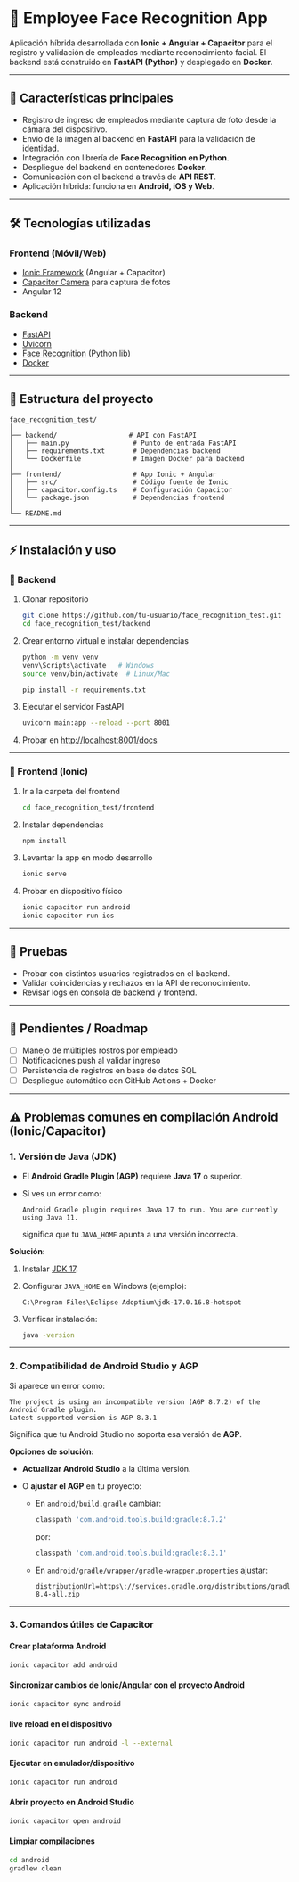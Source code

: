 

# 📱 Employee Face Recognition App

Aplicación híbrida desarrollada con **Ionic + Angular + Capacitor** para el registro y validación de empleados mediante reconocimiento facial.
El backend está construido en **FastAPI (Python)** y desplegado en **Docker**.

---

## 🚀 Características principales

* Registro de ingreso de empleados mediante captura de foto desde la cámara del dispositivo.
* Envío de la imagen al backend en **FastAPI** para la validación de identidad.
* Integración con librería de **Face Recognition en Python**.
* Despliegue del backend en contenedores **Docker**.
* Comunicación con el backend a través de **API REST**.
* Aplicación híbrida: funciona en **Android, iOS y Web**.

---

## 🛠️ Tecnologías utilizadas

### Frontend (Móvil/Web)

* [Ionic Framework](https://ionicframework.com/) (Angular + Capacitor)
* [Capacitor Camera](https://capacitorjs.com/docs/apis/camera) para captura de fotos
* Angular 12

### Backend

* [FastAPI](https://fastapi.tiangolo.com/)
* [Uvicorn](https://www.uvicorn.org/)
* [Face Recognition](https://github.com/ageitgey/face_recognition) (Python lib)
* [Docker](https://www.docker.com/)

---

## 📂 Estructura del proyecto

```
face_recognition_test/
│
├── backend/                  # API con FastAPI
│   ├── main.py                # Punto de entrada FastAPI
│   ├── requirements.txt       # Dependencias backend
│   └── Dockerfile             # Imagen Docker para backend
│
├── frontend/                  # App Ionic + Angular
│   ├── src/                   # Código fuente de Ionic
│   ├── capacitor.config.ts    # Configuración Capacitor
│   └── package.json           # Dependencias frontend
│
└── README.md
```

---

## ⚡ Instalación y uso

### 🔹 Backend

1. Clonar repositorio

   ```bash
   git clone https://github.com/tu-usuario/face_recognition_test.git
   cd face_recognition_test/backend
   ```

2. Crear entorno virtual e instalar dependencias

   ```bash
   python -m venv venv
   venv\Scripts\activate   # Windows
   source venv/bin/activate  # Linux/Mac

   pip install -r requirements.txt
   ```

3. Ejecutar el servidor FastAPI

   ```bash
   uvicorn main:app --reload --port 8001
   ```

4. Probar en [http://localhost:8001/docs](http://localhost:8001/docs)

---

### 🔹 Frontend (Ionic)

1. Ir a la carpeta del frontend

   ```bash
   cd face_recognition_test/frontend
   ```

2. Instalar dependencias

   ```bash
   npm install
   ```

3. Levantar la app en modo desarrollo

   ```bash
   ionic serve
   ```

4. Probar en dispositivo físico

   ```bash
   ionic capacitor run android
   ionic capacitor run ios
   ```

---

## 🧪 Pruebas

* Probar con distintos usuarios registrados en el backend.
* Validar coincidencias y rechazos en la API de reconocimiento.
* Revisar logs en consola de backend y frontend.

---

## 📌 Pendientes / Roadmap

* [ ] Manejo de múltiples rostros por empleado
* [ ] Notificaciones push al validar ingreso
* [ ] Persistencia de registros en base de datos SQL
* [ ] Despliegue automático con GitHub Actions + Docker

---



## ⚠️ Problemas comunes en compilación Android (Ionic/Capacitor)

### 1. Versión de **Java (JDK)**

* El **Android Gradle Plugin (AGP)** requiere **Java 17** o superior.
* Si ves un error como:

  ```
  Android Gradle plugin requires Java 17 to run. You are currently using Java 11.
  ```

  significa que tu `JAVA_HOME` apunta a una versión incorrecta.

**Solución:**

1. Instalar [JDK 17](https://adoptium.net/temurin/releases/?version=17).
2. Configurar `JAVA_HOME` en Windows (ejemplo):

   ```
   C:\Program Files\Eclipse Adoptium\jdk-17.0.16.8-hotspot
   ```

3. Verificar instalación:

   ```sh
   java -version
   ```

---

### 2. Compatibilidad de **Android Studio y AGP**

Si aparece un error como:

```
The project is using an incompatible version (AGP 8.7.2) of the Android Gradle plugin.
Latest supported version is AGP 8.3.1
```

Significa que tu Android Studio no soporta esa versión de **AGP**.

**Opciones de solución:**

* **Actualizar Android Studio** a la última versión.
* O **ajustar el AGP** en tu proyecto:

  * En `android/build.gradle` cambiar:

    ```gradle
    classpath 'com.android.tools.build:gradle:8.7.2'
    ```

    por:

    ```gradle
    classpath 'com.android.tools.build:gradle:8.3.1'
    ```

  * En `android/gradle/wrapper/gradle-wrapper.properties` ajustar:

    ```properties
    distributionUrl=https\://services.gradle.org/distributions/gradle-8.4-all.zip
    ```

---

### 3. Comandos útiles de Capacitor

#### Crear plataforma Android

```sh
ionic capacitor add android
```

#### Sincronizar cambios de Ionic/Angular con el proyecto Android

```sh
ionic capacitor sync android
```

#### live reload en el dispositivo

```sh
ionic capacitor run android -l --external

```

#### Ejecutar en emulador/dispositivo

```sh
ionic capacitor run android
```

#### Abrir proyecto en Android Studio

```sh
ionic capacitor open android
```

#### Limpiar compilaciones

```sh
cd android
gradlew clean
```

